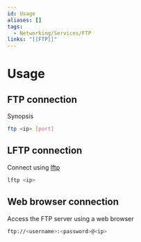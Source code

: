 ```yaml
---
id: Usage
aliases: []
tags:
  - Networking/Services/FTP
links: "[[FTP]]"
---
```


# Usage

## FTP connection

Synopsis

```sh
ftp <ip> [port]
```

## LFTP connection

Connect using [lftp](https://linux.die.net/man/1/lftp)

```sh
lftp <ip>
```

## Web browser connection

Access the FTP server using a web browser

```sh
ftp://<username>:<password>@<ip>
```
